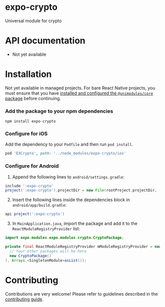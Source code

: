 # expo-crypto

Universal module for crypto

# API documentation

- Not yet available

# Installation

Not yet available in managed projects. For bare React Native projects, you must ensure that you have [installed and configured the `@unimodules/core` package](https://github.com/unimodules/core) before continuing.

### Add the package to your npm dependencies

```
npm install expo-crypto
```

### Configure for iOS

Add the dependency to your `Podfile` and then run `pod install`.

```ruby
pod 'EXCrypto', path: '../node_modules/expo-crypto/ios'
```

### Configure for Android

1. Append the following lines to `android/settings.gradle`:

```gradle
include ':expo-crypto'
project(':expo-crypto').projectDir = new File(rootProject.projectDir, '../node_modules/expo-crypto/android')
```

2. Insert the following lines inside the dependencies block in `android/app/build.gradle`:
```gradle
api project(':expo-crypto')
```

3. In `MainApplication.java`, import the package and add it to the `ReactModuleRegistryProvider` list:
```java
import expo.modules.expo.modules.crypto.CryptoPackage;
```
```java
private final ReactModuleRegistryProvider mModuleRegistryProvider = new ReactModuleRegistryProvider(Arrays.<Package>asList(
  // Your other packages will be here
  new CryptoPackage()
), Arrays.<SingletonModule>asList());
```

# Contributing

Contributions are very welcome! Please refer to guidelines described in the [contributing guide]( https://github.com/expo/expo#contributing).
